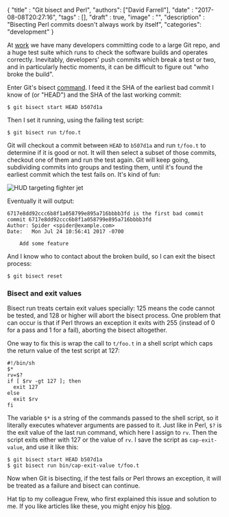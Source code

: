 
  {
    "title"  : "Git bisect and Perl",
    "authors": ["David Farrell"],
    "date"   : "2017-08-08T20:27:16",
    "tags"   : [],
    "draft"  : true,
    "image"  : "",
    "description" : "Bisecting Perl commits doesn't always work by itself",
    "categories": "development"
  }

At [work](https://ziprecruiter.com) we have many developers committing code to a large Git repo, and a huge test suite which runs to check the software builds and operates correctly. Inevitably, developers' push commits which break a test or two, and in particularly hectic moments, it can be difficult to figure out "who broke the build".

Enter Git's bisect [command](https://git-scm.com/docs/git-bisect). I feed it the SHA of the earliest bad commit I know of (or "HEAD") and the SHA of the last working commit:

    $ git bisect start HEAD b507d1a

Then I set it running, using the failing test script:

    $ git bisect run t/foo.t

Git will checkout a commit between `HEAD` to `b507d1a` and run `t/foo.t` to determine if it is good or not. It will then select a subset of those commits, checkout one of them and run the test again. Git will keep going, subdividing commits into groups and testing them, until it's found the earliest commit which the test fails on. It's kind of fun:

<img src="https://media.giphy.com/media/WjAkrAvSA0XV6/giphy.gif" class="center" alt="HUD targeting fighter jet"/>

Eventually it will output:

    6717e8dd92ccc6b8f1a058799e895a716bbbb3fd is the first bad commit
    commit 6717e8dd92ccc6b8f1a058799e895a716bbbb3fd
    Author: Spider <spider@example.com>
    Date:   Mon Jul 24 10:56:41 2017 -0700

        Add some feature

And I know who to contact about the broken build, so I can exit the bisect process:

    $ git bisect reset

### Bisect and exit values

Bisect run treats certain exit values specially: 125 means the code cannot be tested, and 128 or higher will abort the bisect process. One problem that can occur is that if Perl throws an exception it exits with 255 (instead of 0 for a pass and 1 for a fail), aborting the bisect altogether.

One way to fix this is wrap the call to `t/foo.t` in a shell script which caps the return value of the test script at 127:

``` prettyprint
#!/bin/sh
$*
rv=$?
if [ $rv -gt 127 ]; then
  exit 127
else
  exit $rv
fi
```

The variable `$*` is a string of the commands passed to the shell script, so it literally executes whatever arguments are passed to it. Just like in Perl, `$?` is the exit value of the last run command, which here I assign to `rv`. Then the script exits either with 127 or the value of `rv`. I save the script as `cap-exit-value`, and use it like this:

    $ git bisect start HEAD b507d1a
    $ git bisect run bin/cap-exit-value t/foo.t

Now when Git is bisecting, if the test fails or Perl throws an exception, it will be treated as a failure and bisect can continue.

Hat tip to my colleague Frew, who first explained this issue and solution to me. If you like articles like these, you might enjoy his [blog](https://blog.afoolishmanifesto.com/).
